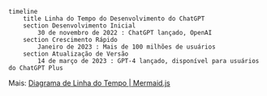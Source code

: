 ```mermaid
timeline
    title Linha do Tempo do Desenvolvimento do ChatGPT
    section Desenvolvimento Inicial
        30 de novembro de 2022 : ChatGPT lançado, OpenAI
    section Crescimento Rápido
        Janeiro de 2023 : Mais de 100 milhões de usuários
    section Atualização de Versão
        14 de março de 2023 : GPT-4 lançado, disponível para usuários do ChatGPT Plus
```

Mais: [Diagrama de Linha do Tempo | Mermaid.js](https://mermaid.js.org/syntax/timeline.html)
